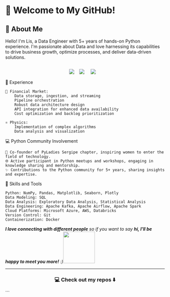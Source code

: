 # 👋 Welcome to My GitHub!

## 📖 About Me
Hello! I'm Lis, a Data Engineer with 5+ years of hands-on Python experience. I'm passionate about Data and love harnessing its capabilities to drive business growth, optimize processes, and deliver data-driven solutions.

<h2  align="center"></h2>
<p align="center">
  <a target="_blank"href="https://dev.to/lisrbarreto/"><img src="https://img.shields.io/badge/dev.to-%2312100E.svg?&style=for-the-badge&logo=dev.to&logoColor=white" /></a>&nbsp;&nbsp;&nbsp;
  <a target="_blank"href="https://www.linkedin.com/in/lis-r-barreto/"><img src="https://img.shields.io/badge/linkedin-%230077B5.svg?&style=for-the-badge&logo=linkedin&logoColor=white" /></a>&nbsp;&nbsp;&nbsp;&nbsp;
  <a href="mailto:lis.barreto.py@gmail.com?subject=Hello%20Lis,%20From%20Github"><img src="https://img.shields.io/badge/gmail-%23D14836.svg?&style=for-the-badge&logo=gmail&logoColor=white" /></a>&nbsp;&nbsp;&nbsp;&nbsp;
</p>

🔧 Experience

    💼 Financial Market:
        Data storage, ingestion, and streaming
        Pipeline orchestration
        Robust data architecture design
        API integration for enhanced data availability
        Cost optimization and backlog prioritization

    ⚛️ Physics:
        Implementation of complex algorithms
        Data analysis and visualization

💻 Python Community Involvement

    🌟 Co-founder of PyLadies Sergipe chapter, inspiring women to enter the field of technology.
    🌐 Active participant in Python meetups and workshops, engaging in knowledge sharing and mentorship.
    ✨ Contributions to the Python community for 5+ years, sharing insights and expertise.

🚀 Skills and Tools

    Python: NumPy, Pandas, Matplotlib, Seaborn, Plotly
    Data Modeling: SQL
    Data Analysis: Exploratory Data Analysis, Statistical Analysis
    Data Engineering: Apache Kafka, Apache Airflow, Apache Spark
    Cloud Platforms: Microsoft Azure, AWS, Databricks
    Version Control: Git
    Containerization: Docker

<em><b>I love connecting with different people</b> so if you want to say <b>hi, I'll be happy to meet you more!</b> :)<img src="https://media.giphy.com/media/LnQjpWaON8nhr21vNW/giphy.gif" width="100"></em>
<hr>
<h3  align="center">💻 Check out my repos ⬇️ </h3>
```

